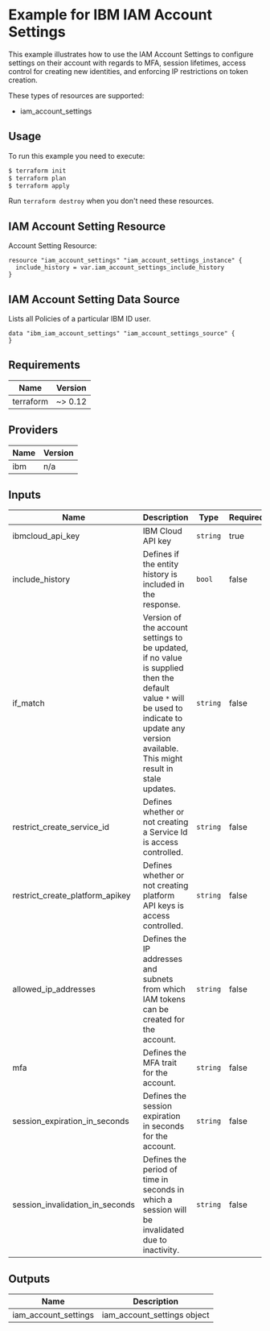 # Example for IBM IAM Account Settings

This example illustrates how to use the IAM Account Settings to configure settings on their account with regards to MFA, session lifetimes, access control for creating new identities, and enforcing IP restrictions on token creation.

These types of resources are supported:

* iam_account_settings

## Usage

To run this example you need to execute:

```bash
$ terraform init
$ terraform plan
$ terraform apply
```

Run `terraform destroy` when you don't need these resources.


## IAM Account Setting Resource

Account Setting Resource:

```hcl
resource "iam_account_settings" "iam_account_settings_instance" {
  include_history = var.iam_account_settings_include_history
}
```

##  IAM Account Setting Data Source
Lists all Policies of a particular IBM ID user.

```hcl
data "ibm_iam_account_settings" "iam_account_settings_source" {
}
```

## Requirements

| Name | Version |
|------|---------|
| terraform | ~> 0.12 |

## Providers

| Name | Version |
|------|---------|
| ibm | n/a |

## Inputs

| Name | Description | Type | Required |
|------|-------------|------|---------|
| ibmcloud\_api\_key | IBM Cloud API key | `string` | true |
| include_history | Defines if the entity history is included in the response. | `bool` | false |
| if_match | Version of the account settings to be updated, if no value is supplied then the default value `*` will be used to indicate to update any version available. This might result in stale updates. | `string` | false |
| restrict_create_service_id | Defines whether or not creating a Service Id is access controlled. | `string` | false |
| restrict_create_platform_apikey | Defines whether or not creating platform API keys is access controlled. | `string` | false |
| allowed_ip_addresses | Defines the IP addresses and subnets from which IAM tokens can be created for the account. | `string` | false |
| mfa | Defines the MFA trait for the account. | `string` | false |
| session_expiration_in_seconds | Defines the session expiration in seconds for the account. | `string` | false |
| session_invalidation_in_seconds | Defines the period of time in seconds in which a session will be invalidated due  to inactivity. | `string` | false |




## Outputs

| Name | Description |
|------|-------------|
| iam_account_settings | iam_account_settings object |
